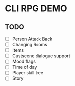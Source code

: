 # CLI RPG DEMO

## TODO
* [ ] Person Attack Back
* [ ] Changing Rooms
* [ ] Items
* [ ] Custscene dialogue support
* [ ] Mood flags
* [ ] Time of day
* [ ] Player skill tree
* [ ] Story

